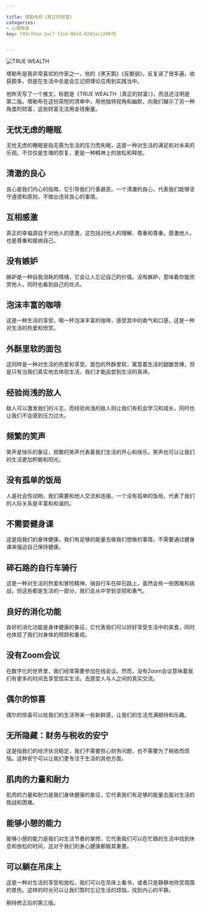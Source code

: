 ```yaml
---

title: 塔勒布的《真正的财富》
categories:
- 心情随笔
key: f49c35ea-1ac7-11ed-861d-0242ac120078


---
```




![TRUE WEALTH](https://images.animesdata.com/news/2023/07/23/SCR-20230723-qbgw.jpg)

塔勒布是我非常喜欢的作家之一，他的《黑天鹅》《反脆弱》，反复读了很多遍，收获颇多，但是在生活中总是会忘记把理论应用到实践当中。

他昨天写了一个推文，标题是《TRUE WEALTH（真正的财富）》，而且还注明是第二版。塔勒布在这份简短的清单中，用他独特视角和幽默，向我们展示了另一种角度的财富，这些财富无法用金钱衡量。

## 无忧无虑的睡眠

无忧无虑的睡眠是指无需为生活的压力而失眠，这是一种对生活的满足和对未来的乐观。不仅仅是生理的恢复，更是一种精神上的放松和释放。

## 清澈的良心

良心是我们内心的指南，它引导我们行善避恶。一个清澈的良心，代表我们能够坚守道德和原则，不做出违背良心的事情。

## 互相感激

真正的幸福源自于对他人的感激，这包括对他人的理解、尊重和尊重。感激他人，也是尊重和接纳自己。

## 没有嫉妒

嫉妒是一种自我消耗的情绪，它会让人忘记自己的价值。没有嫉妒，意味着你能欣赏他人，同时也看到自己的优点。

## 泡沫丰富的咖啡

这是一种生活的享受，喝一杯泡沫丰富的咖啡，感受其中的香气和口感，这是一种对生活的热爱和欣赏。

## 外酥里软的面包

这同样是一种对生活的热爱和享受。面包的外酥里软，寓意着生活的甜酸苦辣，但是只有当我们真实地去体验生活，我们才能品尝到生活的真谛。

## 经验尚浅的敌人

敌人可以激发我们的斗志，而经验尚浅的敌人则让我们有机会学习和成长，同时也让我们不会感到压力过大。

## 频繁的笑声

笑声是快乐的象征，频繁的笑声代表着我们生活的开心和快乐。笑声也可以让我们的生活更加积极和阳光。

## 没有孤单的饭局

人是社会性动物，我们需要和他人交流和连接。一个没有孤单的饭局，代表了我们的人际关系是丰富和和谐的。

## 不需要健身课

这是指我们的身体健康，我们有足够的能量去做我们想做的事情，不需要通过健身课来强迫自己保持健康。

## 碎石路的自行车骑行

这是一种对生活的热爱和冒险精神。骑自行车在碎石路上，虽然会有一些困难和挑战，但这些都是生活的一部分，我们会从中学到坚韧和勇气。

## 良好的消化功能

良好的消化功能是身体健康的象征，它代表我们可以好好享受生活中的美食，同时也体现了我们对身体的照顾和重视。

## 没有Zoom会议

在数字化的世界里，我们经常需要参加在线会议。然而，没有Zoom会议意味着我们有更多的时间去享受现实生活，去感受人与人之间的真实交流。

## 偶尔的惊喜

偶尔的惊喜可以给我们的生活带来一些新鲜感，让我们的生活充满期待和乐趣。

## 无所隐藏：财务与税收的安宁

这是指我们的经济状况稳定，我们不需要担心财务问题，也不需要为了税收而烦恼。这种安宁可以让我们更专注于生活的其他方面。

## 肌肉的力量和耐力

肌肉的力量和耐力是我们身体健康的象征，它代表我们有足够的能量去面对生活的挑战和困难。

## 能够小憩的能力

能够小憩的能力是我们对生活节奏的掌控，它代表我们可以在忙碌的生活中找到休息和放松的时间，这对于我们的身心健康都极其重要。

## 可以躺在吊床上

这是一种对生活的享受和放松，我们可以在吊床上看书，或者只是静静地欣赏周围的景色。这样的时光可以让我们暂时忘记生活的烦恼，找到内心的平静。


期待修正后的第三版。